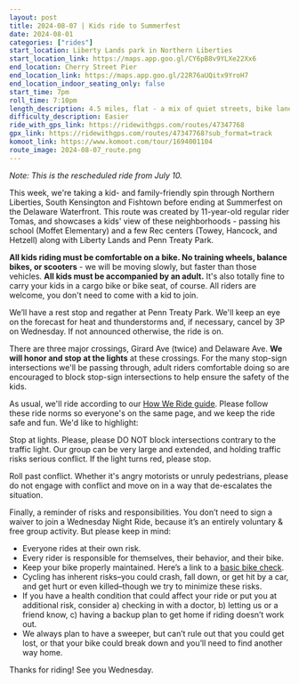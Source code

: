 ```yaml
---
layout: post
title: 2024-08-07 | Kids ride to Summerfest
date: 2024-08-01
categories: ["rides"]
start_location: Liberty Lands park in Northern Liberties
start_location_link: https://maps.app.goo.gl/CY6pB8v9YLXe22Xx6
end_location: Cherry Street Pier
end_location_link: https://maps.app.goo.gl/22R76aUQitx9YroH7
end_location_indoor_seating_only: false
start_time: 7pm
roll_time: 7:10pm
length_description: 4.5 miles, flat - a mix of quiet streets, bike lanes, and the Delaware River Trail
difficulty_description: Easier
ride_with_gps_link: https://ridewithgps.com/routes/47347768
gpx_link: https://ridewithgps.com/routes/47347768?sub_format=track
komoot_link: https://www.komoot.com/tour/1694001104
route_image: 2024-08-07_route.png
---
```


*Note: This is the rescheduled ride from July 10.*

This week, we're taking a kid- and family-friendly spin through Northern Liberties, South Kensington and Fishtown before ending at Summerfest on the Delaware Waterfront. This route was created by 11-year-old regular rider Tomas, and showcases a kids' view of these neighborhoods - passing his school (Moffet Elementary) and a few Rec centers (Towey, Hancock, and Hetzell) along with Liberty Lands and Penn Treaty Park.

**All kids riding must be comfortable on a bike. No training wheels, balance bikes, or scooters** - we will be moving slowly, but faster than those vehicles. **All kids must be accompanied by an adult.** It's also totally fine to carry your kids in a cargo bike or bike seat, of course. All riders are welcome, you don't need to come with a kid to join.

We’ll have a rest stop and regather at Penn Treaty Park. We'll keep an eye on the forecast for heat and thunderstorms and, if necessary, cancel by 3P on Wednesday. If not announced otherwise, the ride is on.

There are three major crossings, Girard Ave (twice) and Delaware Ave. **We will honor and stop at the lights** at these crossings. For the many stop-sign intersections we'll be passing through, adult riders comfortable doing so are encouraged to block stop-sign intersections to help ensure the safety of the kids.

As usual, we'll ride according to our [How We Ride guide](/how-we-ride). Please follow these ride norms so everyone's on the same page, and we keep the ride safe and fun. We'd like to highlight:

Stop at lights. Please, please DO NOT block intersections contrary to the traffic light. Our group can be very large and extended, and holding traffic risks serious conflict. If the light turns red, please stop.

Roll past conflict. Whether it's angry motorists or unruly pedestrians, please do not engage with conflict and move on in a way that de-escalates the situation.

Finally, a reminder of risks and responsibilities. You don’t need to sign a waiver to join a Wednesday Night Ride, because it’s an entirely voluntary & free group activity. But please keep in mind:

* Everyone rides at their own risk.
* Every rider is responsible for themselves, their behavior, and their bike.
* Keep your bike properly maintained. Here’s a link to a [basic bike check](https://bikepgh.org/2017/03/09/bike-video-abc-quick-check/).
* Cycling has inherent risks–you could crash, fall down, or get hit by a car, and get hurt or even killed–though we try to minimize these risks.
* If you have a health condition that could affect your ride or put you at additional risk, consider a) checking in with a doctor, b) letting us or a friend know, c) having a backup plan to get home if riding doesn’t work out.
* We always plan to have a sweeper, but can’t rule out that you could get lost, or that your bike could break down and you’ll need to find another way home.

Thanks for riding! See you Wednesday.
